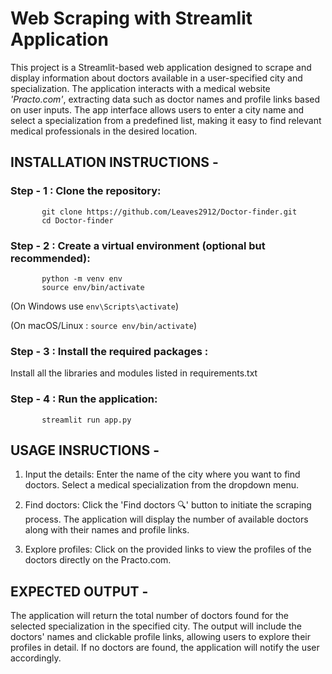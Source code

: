 # Web Scraping with Streamlit Application

This project is a Streamlit-based web application designed to scrape and display information about doctors available in a user-specified city and specialization. 
The application interacts with a medical website _*'Practo.com'*_, extracting data such as doctor names and profile links based on user inputs. 
The app interface allows users to enter a city name and select a specialization from a predefined list, making it easy to find relevant medical professionals in the desired location.

## INSTALLATION INSTRUCTIONS -

### Step - 1 : Clone the repository:
           git clone https://github.com/Leaves2912/Doctor-finder.git
           cd Doctor-finder
          
### Step - 2 : Create a virtual environment (optional but recommended):
           python -m venv env
           source env/bin/activate  
(On Windows use `env\Scripts\activate`)

(On macOS/Linux : `source env/bin/activate`)

### Step - 3 : Install the required packages : 
Install all the libraries and modules listed in requirements.txt


### Step - 4 : Run the application:
           streamlit run app.py

## USAGE INSRUCTIONS -

1. Input the details:
Enter the name of the city where you want to find doctors.
Select a medical specialization from the dropdown menu.

2. Find doctors:
Click the 'Find doctors 🔍' button to initiate the scraping process.
The application will display the number of available doctors along with their names and profile links.

3. Explore profiles:
Click on the provided links to view the profiles of the doctors directly on the Practo.com.

## EXPECTED OUTPUT -

The application will return the total number of doctors found for the selected specialization in the specified city.
The output will include the doctors' names and clickable profile links, allowing users to explore their profiles in detail.
If no doctors are found, the application will notify the user accordingly.
